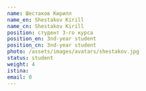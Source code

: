 ```yaml
---
name: Шеcтаков Кирилл
name_en: Shestakov Kirill 
name_cn: Shestakov Kirill 
position: студент 3-го курса
position_en: 3nd-year student
position_cn: 3nd-year student
photo: /assets/images/avatars/shestakov.jpg
status: student
weight: 4
istina: 
email: 0
---
```


